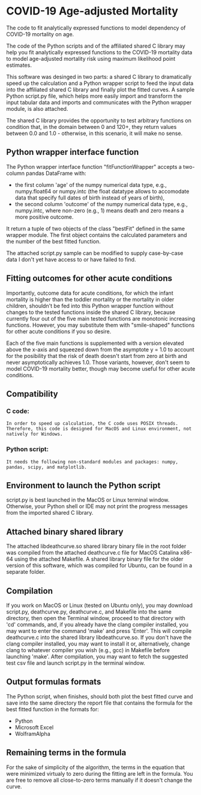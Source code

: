 # COVID-19 Age-adjusted Mortality

The code to fit analytically expressed functions to model dependency of COVID-19 mortality on age.

The code of the Python scripts and of the affiliated shared C library may help you fit analytically expressed functions to the COVID-19 mortality data to model age-adjusted mortality risk using maximum likelihood point estimates.

This software was desinged in two parts: a shared C library to dramatically speed up the calculation and a Python wrapper script to feed the input data into the affiliated shared C library and finally plot the fitted curves. A sample Python script.py file, which helps more easily import and transform the input tabular data and imports and communicates with the Python wrapper module, is also attached.

The shared C library provides the opportunity to test arbitrary functions on condition that, in the domain between 0 and 120+, they return values between 0.0 and 1.0 - otherwise, in this scenario, it will make no sense.

## Python wrapper interface function
The Python wrapper interface function "fitFunctionWrapper" accepts a two-column pandas DataFrame with:
- the first column 'age' of the numpy numerical data type, e.g., numpy.float64 or numpy.intc (the float datatype allows to accomodate data that specify full dates of birth instead of years of birth),
- the second column 'outcome' of the numpy numerical data type, e.g., numpy.intc, where non-zero (e.g., 1) means death and zero means a more positive outcome.

It return a tuple of two objects of the class "bestFit" defined in the same wrapper module. The first object contains the calculated parameters and the number of the best fitted function.

The attached script.py sample can be modified to supply case-by-case data I don't yet have access to or have failed to find.

## Fitting outcomes for other acute conditions
Importantly, outcome data for acute conditions, for which the infant mortality is higher than the toddler mortality or the mortality in older children, shouldn't be fed into this Python wrapper function without changes to the tested functions inside the shared C library, because currently four out of the five main tested functions are monotonic increasing functions. However, you may substitute them with "smile-shaped" functions for other acute conditions if you so desire.

Each of the five main functions is supplemented with a version elevated above the x-axis and squeezed down from the asymptote y = 1.0 to account for the posibility that the risk of death doesn't start from zero at birth and never asymptotically achieves 1.0. Those variants, however, don't seem to model COVID-19 mortality better, though may become useful for other acute conditions.

## Compatibility
### C code:
    In order to speed up calculation, the C code uses POSIX threads. Therefore, this code is designed for MacOS and Linux environment, not natively for Windows.
### Python script:
    It needs the following non-standard modules and packages: numpy, pandas, scipy, and matplotlib.

## Environment to launch the Python script
script.py is best launched in the MacOS or Linux terminal window. Otherwise, your Python shell or IDE may not print the progress messages from the imported shared C library.

## Attached binary shared library
The attached libdeathcurve.so shared library binary file in the root folder was compiled from the attached deathcurve.c file for MacOS Catalina x86-64 using the attached Makefile. A shared library binary file for the older version of this software, which was compiled for Ubuntu, can be found in a separate folder.

## Compilation
If you work on MacOS or Linux (tested on Ubuntu only), you may download script.py, deathcurve.py, deathcurve.c, and Makefile into the same directory, then open the Terminal window, proceed to that directory with 'cd' commands, and, if you already have the clang compiler installed, you may want to enter the command 'make' and press 'Enter'. This will compile deathcurve.c into the shared library libdeathcurve.so. If you don't have the clang compiler installed, you may want to install it or, alternatively, change clang to whatever compiler you wish (e.g., gcc) in Makefile before launching 'make'. After compilation, you may want to fetch the suggested test csv file and launch script.py in the terminal window.

## Output formulas formats
The Python script, when finishes, should both plot the best fitted curve and save into the same directory the report file that contains the formula for the best fitted function in the formats for:
* Python
* Microsoft Excel
* WolframAlpha

## Remaining terms in the formula
For the sake of simplicity of the algorithm, the terms in the equation that were minimized virtualy to zero during the fitting are left in the formula. You are free to remove all close-to-zero terms manually if it doesn't change the curve.
